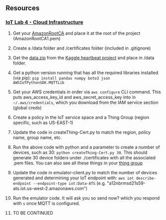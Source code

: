 ## Resources

### [IoT Lab 4 - Cloud Infrastructure](https://docs.google.com/document/d/1jGwZm8tqlL6oLWmkkgJBhWS2Dsp8oIEpZlACRNfJgug/edit#heading=h.soui4g3ymptg)

1. Get your [AmazonRootCA](https://www.amazontrust.com/repository/AmazonRootCA1.pem) and place it at the root of the project (AmazonRootCA1.pem)

2. Create a /data folder and /certificates folder (included in .gitignore)

3. Get the [data.zip](https://drive.google.com/file/d/13QEjW5uxVXCkY4VHR1stR8yEKpfc64fX/view?usp=sharing) from the [Kaggle heartbeat project](https://www.kaggle.com/shayanfazeli/heartbeat) and place in /data folder.

4. Get a python version running that has all the required libraries installed (via pip): `pip install pandas numpy boto3 json AWSIoTPythonSDK.MQTTLib`

5. Get your AWS credentials in order via `aws configure` CLI command. This puts aws_access_key_id and aws_secret_access_key into in `~/.aws/credentials`, which you download from the IAM service section (global creds)

6. Create a policy in the IoT service space and a Thing Group (region specific, such as US-EAST-1)

7. Update the code in createThing-Cert.py to match the region, policy name, group name, etc.

8. Run the above code with python and a parameter to create a number of devices, such as 30: `python createThing-Cert.py 30`. This should generate 30 device folders under ./certificates with all the associated .pem files. You can also see all these things in your [thing group](https://us-west-2.console.aws.amazon.com/iot/home?region=us-west-2#/thingGroup/CS498)

9. Update the code in emulator-client.py to match the number of devices generated and determining your IoT endpoint with: `aws iot describe-endpoint --endpoint-type iot:Data-ATS` (e.g. "a12nbrmsd21s59-ats.iot.us-west-2.amazonaws.com")

10. Run the emulator code. It will ask you so send now? which you respond with `s` once MQTT is configured.

11. TO BE CONTINUED

